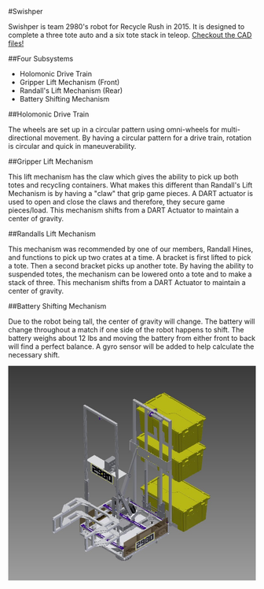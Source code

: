 #Swishper

Swishper is team 2980's robot for Recycle Rush in 2015. It is designed to complete a three tote auto and a six tote stack in teleop. [Checkout the CAD files!](Swishper)

##Four Subsystems
* Holomonic Drive Train
* Gripper Lift Mechanism (Front)
* Randall's Lift Mechanism (Rear)
* Battery Shifting Mechanism

##Holomonic Drive Train

The wheels are set up in a circular pattern using omni-wheels for multi-directional movement. By having a circular pattern for a drive train, rotation is circular and quick in maneuverability.

##Gripper Lift Mechanism

This lift mechanism has the claw which gives the ability to pick up both totes and recycling containers. What makes this different than Randall's Lift Mechanism is by having a "claw" that grip game pieces. A DART actuator is used to open and close the claws and therefore, they secure game pieces/load. This mechanism shifts from a DART Actuator to maintain a center of gravity.

##Randalls Lift Mechanism

This mechanism was recommended by one of our members, Randall Hines, and functions to pick up two crates at a time. A bracket is first lifted to pick a tote. Then a second bracket picks up another tote. By having the ability to suspended totes, the mechanism can be lowered onto a tote and to make a stack of three. This mechanism shifts from a DART Actuator to maintain a center of gravity.

##Battery Shifting Mechanism

Due to the robot being tall, the center of gravity will change. The battery will change throughout a match if one side of the robot happens to shift. The battery weighs about 12 lbs and moving the battery from either front to back will find a perfect balance. A gyro sensor will be added to help calculate the necessary shift.

![alt tag](Archive/Pictures/1.26.2015.jpg)

